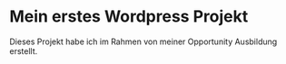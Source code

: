 # Mein erstes Wordpress Projekt

Dieses Projekt habe ich im Rahmen von meiner Opportunity Ausbildung erstellt.
